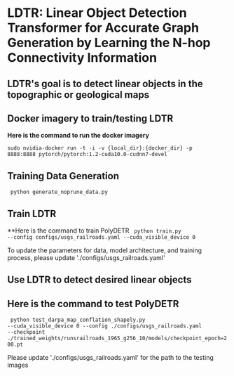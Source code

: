 # LDTR: Linear Object Detection Transformer for Accurate Graph Generation by Learning the N-hop Connectivity Information

## LDTR's goal is to detect linear objects in the topographic or geological maps

## Docker imagery to train/testing LDTR
**Here is the command to run the docker imagery**

<code>sudo nvidia-docker run -t -i -v {local_dir}:{docker_dir} -p 8888:8888 pytorch/pytorch:1.2-cuda10.0-cudnn7-devel</code>

## Training Data Generation
<code> python generate_noprune_data.py </code>

## Train LDTR
**Here is the command to train PolyDETR
<code> python train.py --config configs/usgs_railroads.yaml --cuda_visible_device 0 </code>

To update the parameters for data, model architecture, and training process, please update './configs/usgs_railroads.yaml'


## Use LDTR to detect desired linear objects
## Here is the command to test PolyDETR
<code> python test_darpa_map_conflation_shapely.py --cuda_visible_device 0 --config ./configs/usgs_railroads.yaml --checkpoint ./trained_weights/runsrailroads_1965_g256_10/models/checkpoint_epoch=200.pt </code>

Please update './configs/usgs_railroads.yaml' for the path to the testing images 

